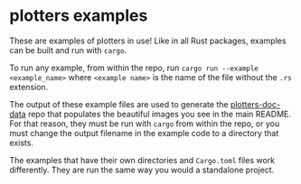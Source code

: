 # plotters examples

These are examples of plotters in use! Like in all Rust packages, examples can be built and run with `cargo`.

To run any example, from within the repo, run `cargo run --example <example_name>` where `<example name>` is the name of the file without the `.rs` extension.

The output of these example files are used to generate the [plotters-doc-data](https://github.com/38/plotters-doc-data) repo that populates the beautiful images you see in the main README. For that reason, they must be run with `cargo` from within the repo, or you must change the output filename in the example code to a directory that exists.

The examples that have their own directories and `Cargo.toml` files work differently. They are run the same way you would a standalone project.
